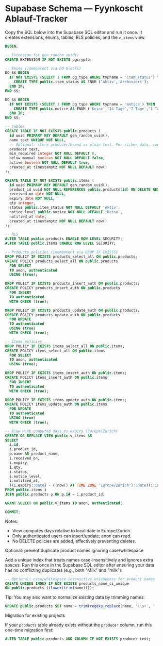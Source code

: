 # Supabase Schema — Fyynkoscht Ablauf-Tracker

Copy the SQL below into the Supabase SQL editor and run it once. It creates extensions, enums, tables, RLS policies, and the `v_items` view.

```sql
BEGIN;

-- Extension for gen_random_uuid()
CREATE EXTENSION IF NOT EXISTS pgcrypto;

-- Enums (idempotent via DO blocks)
DO $$ BEGIN
  IF NOT EXISTS (SELECT 1 FROM pg_type WHERE typname = 'item_status') THEN
    CREATE TYPE public.item_status AS ENUM ('Aktiv','Archiviert');
  END IF;
END $$;

DO $$ BEGIN
  IF NOT EXISTS (SELECT 1 FROM pg_type WHERE typname = 'notice') THEN
    CREATE TYPE public.notice AS ENUM ('Keine','14 Tage','7 Tage','1 Tag');
  END IF;
END $$;

-- Tables
CREATE TABLE IF NOT EXISTS public.products (
  id uuid PRIMARY KEY DEFAULT gen_random_uuid(),
  name text UNIQUE NOT NULL,
  -- Optional: store producer/brand as plain text. For richer data, consider a separate producers table.
  producer text,
  min_required integer NOT NULL DEFAULT 0,
  below_manual boolean NOT NULL DEFAULT false,
  active boolean NOT NULL DEFAULT true,
  created_at timestamptz NOT NULL DEFAULT now()
);

CREATE TABLE IF NOT EXISTS public.items (
  id uuid PRIMARY KEY DEFAULT gen_random_uuid(),
  product_id uuid NOT NULL REFERENCES public.products(id) ON DELETE RESTRICT,
  received_on date NOT NULL,
  expiry date NOT NULL,
  qty integer,
  status public.item_status NOT NULL DEFAULT 'Aktiv',
  notice_level public.notice NOT NULL DEFAULT 'Keine',
  notified_at date,
  created_at timestamptz NOT NULL DEFAULT now()
);

-- RLS
ALTER TABLE public.products ENABLE ROW LEVEL SECURITY;
ALTER TABLE public.items ENABLE ROW LEVEL SECURITY;

-- Products policies (idempotent via DROP IF EXISTS)
DROP POLICY IF EXISTS products_select_all ON public.products;
CREATE POLICY products_select_all ON public.products
  FOR SELECT
  TO anon, authenticated
  USING (true);

DROP POLICY IF EXISTS products_insert_auth ON public.products;
CREATE POLICY products_insert_auth ON public.products
  FOR INSERT
  TO authenticated
  WITH CHECK (true);

DROP POLICY IF EXISTS products_update_auth ON public.products;
CREATE POLICY products_update_auth ON public.products
  FOR UPDATE
  TO authenticated
  USING (true)
  WITH CHECK (true);

-- Items policies
DROP POLICY IF EXISTS items_select_all ON public.items;
CREATE POLICY items_select_all ON public.items
  FOR SELECT
  TO anon, authenticated
  USING (true);

DROP POLICY IF EXISTS items_insert_auth ON public.items;
CREATE POLICY items_insert_auth ON public.items
  FOR INSERT
  TO authenticated
  WITH CHECK (true);

DROP POLICY IF EXISTS items_update_auth ON public.items;
CREATE POLICY items_update_auth ON public.items
  FOR UPDATE
  TO authenticated
  USING (true)
  WITH CHECK (true);

-- View with computed days_to_expiry (Europe/Zurich)
CREATE OR REPLACE VIEW public.v_items AS
SELECT
  i.id,
  i.product_id,
  p.name AS product_name,
  i.received_on,
  i.expiry,
  i.qty,
  i.status,
  i.notice_level,
  i.notified_at,
  ((i.expiry::date) - ((now() AT TIME ZONE 'Europe/Zurich')::date))::int AS days_to_expiry
FROM public.items i
JOIN public.products p ON p.id = i.product_id;

GRANT SELECT ON public.v_items TO anon, authenticated;

COMMIT;
```

Notes:
- View computes days relative to local date in Europe/Zurich.
- Only authenticated users can insert/update; anon can read.
- No DELETE policies are added, effectively preventing deletes.

Optional: prevent duplicate product names ignoring case/whitespace

Add a unique index that treats names case-insensitively and ignores extra spaces. Run this once in the Supabase SQL editor after ensuring your data has no conflicting duplicates (e.g., both "Milk" and "milk"):

```sql
-- Optional: case/whitespace-insensitive uniqueness for product names
CREATE UNIQUE INDEX IF NOT EXISTS products_name_ci_unique
ON public.products ((lower(trim(name))));
```

Tip: You may also want to normalize existing data by trimming names:

```sql
UPDATE public.products SET name = trim(regexp_replace(name, '\\s+', ' ', 'g'));
```

Migration for existing projects

If your `products` table already exists without the `producer` column, run this one-time migration first:

```sql
ALTER TABLE public.products ADD COLUMN IF NOT EXISTS producer text;
```
